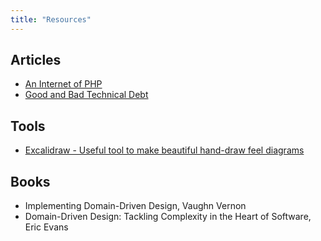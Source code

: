 ```yaml
---
title: "Resources"
---
```

## Articles
- [An Internet of PHP](https://timotijhof.net/posts/2023/an-internet-of-php/)
- [Good and Bad Technical Debt](https://blog.crisp.se/2013/10/11/henrikkniberg/good-and-bad-technical-debt)

## Tools
- [Excalidraw - Useful tool to make beautiful hand-draw feel diagrams](https://excalidraw.com/)

## Books
- Implementing Domain-Driven Design, Vaughn Vernon
- Domain-Driven Design: Tackling Complexity in the Heart of Software, Eric Evans